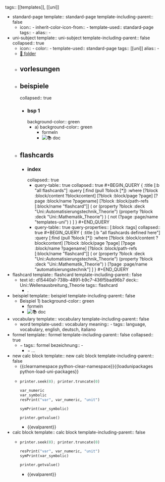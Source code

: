 tags:: [[templates]], [[uni]]

- standard-page
  template:: standard-page
  template-including-parent:: false
	- icon:: -
	  inherit-color-icon-from:: -
	  template-used:: standard-page
	  tags:: -
	  alias:: -
- uni-subject
  template:: uni-subject
  template-including-parent:: false
  collapsed:: true
	- icon:: -
	  color:: -
	  template-used:: standard-page
	  tags:: [[uni]]
	  alias:: -
	- [📁 folder](file://)
	- ## vorlesungen
	- ## beispiele
	  collapsed:: true
		- ### bsp 1
		  background-color:: green
			- a)
			  background-color:: green
				- formeln
				- ![📚 doc](../assets/documents/)
	- ## flashcards
		- ### index
		  collapsed:: true
			- query-table:: true
			  collapsed:: true
			  #+BEGIN_QUERY
			  {
			  :title [:b "all flashcards"]
			  :query [:find (pull ?block [*])
			  :where
			  [?block :block/content ?blockcontent]
			  [?block :block/page ?page]
			  [?page :block/name ?pagename]
			  [?block :block/path-refs [:block/name "flashcard"]]
			  ( or
			  (property ?block :deck "Uni::Automatisierungstechnik_Theorie")
			  (property ?block :deck "Uni::Mathematik_Theorie")
			  )
			  ( not
			  (?page :page/name "templates-uni")
			  )
			  ]
			  }
			  #+END_QUERY
			- query-table:: true
			  query-properties:: [:block :tags]
			  collapsed:: true
			  #+BEGIN_QUERY
			  {
			  :title [:b "all flashcards defined here"]
			  :query [:find (pull ?block [*])
			  :where
			  [?block :block/content ?blockcontent]
			  [?block :block/page ?page]
			  [?page :block/name ?pagename]
			  [?block :block/path-refs [:block/name "flashcard"]]
			  ( or
			  (property ?block :deck "Uni::Automatisierungstechnik_Theorie")
			  (property ?block :deck "Uni::Mathematik_Theorie")
			  )
			  [?page :page/name "automatisierungstechnik"]
			  ]
			  }
			  #+END_QUERY
- flashcard
  template:: flashcard
  template-including-parent:: false
	- text
	  id:: d15440a1-738b-4891-b9c7-436f5bad96b7
	  deck:: Uni::Wellenausbreitung_Theorie
	  tags:: flashcard
		- .
- beispiel
  template:: beispiel
  template-including-parent:: false
	- Beispiel 1)
	  background-color:: green
		- formeln
		- ![📚 doc](../assets/documents/)
- vocabulary
  template:: vocabulary
  template-including-parent:: false
	- word
	  template-used:: vocabulary
	  meaning:: -
	  tags:: language, vocabulary, english, deutsch, italiano
- formel
  template:: formel
  template-including-parent:: false
  collapsed:: true
	- $-$
	  tags:: formel
	  bezeichnung:: -
		- $-$ ...
- new calc block
  template:: new calc block
  template-including-parent:: false
	- {{clearnamespace python-clear-namespace}}{{loadunipackages python-load-uni-packages}}
	- ```python
	  printer.seek(0); printer.truncate(0)
	  
	  var_numeric
	  var_symbolic
	  resPrint("var", var_numeric, "unit")
	  
	  symPrint(var_symbolic)
	  
	  printer.getvalue()
	  ```
		- {{evalparent}}
- calc block
  template:: calc block
  template-including-parent:: false
	- ```python
	  printer.seek(0); printer.truncate(0)
	  
	  resPrint("var", var_numeric, "unit")
	  symPrint(var_symbolic)
	  
	  printer.getvalue()
	  ```
		- {{evalparent}}
